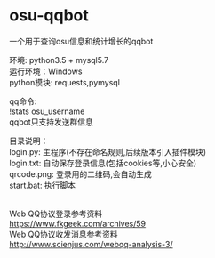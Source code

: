 # osu-qqbot
一个用于查询osu信息和统计增长的qqbot</br>

环境: python3.5 + mysql5.7</br>
运行环境：Windows</br>
python模块: requests,pymysql</br>

qq命令:</br>
!stats osu_username</br>
qqbot只支持发送群信息</br>


目录说明：</br>
login.py: 主程序(不存在命名规则,后续版本引入插件模块)</br>
login.txt: 自动保存登录信息(包括cookies等,小心安全)</br>
qrcode.png: 登录用的二维码,会自动生成</br>
start.bat: 执行脚本</br></br>

Web QQ协议登录参考资料</br>
https://www.fkgeek.com/archives/59</br>
Web QQ协议收发消息参考资料</br>
http://www.scienjus.com/webqq-analysis-3/
